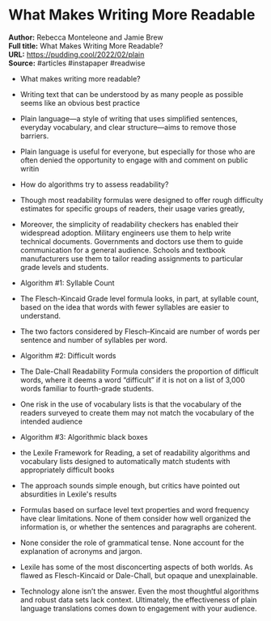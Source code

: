 # What Makes Writing More Readable

**Author:** Rebecca Monteleone and Jamie Brew  
**Full title:** What Makes Writing More Readable?  
**URL:** https://pudding.cool/2022/02/plain  
**Source:** #articles #instapaper #readwise

- What makes writing more readable? 
   
- Writing text that can be understood by as many people as possible seems like an obvious best practice 
   
- Plain language—a style of writing that uses simplified sentences, everyday vocabulary, and clear structure—aims to remove those barriers. 
   
- Plain language is useful for everyone, but especially for those who are often denied the opportunity to engage with and comment on public writin 
   
- How do algorithms try to assess readability? 
   
- Though most readability formulas were designed to offer rough difficulty estimates for specific groups of readers, their usage varies greatly, 
   
- Moreover, the simplicity of readability checkers has enabled their widespread adoption. Military engineers use them to help write technical documents. Governments and doctors use them to guide communication for a general audience. Schools and textbook manufacturers use them to tailor reading assignments to particular grade levels and students. 
   
- Algorithm #1: Syllable Count 
   
- The Flesch-Kincaid Grade level formula looks, in part, at syllable count, based on the idea that words with fewer syllables are easier to understand. 
   
- The two factors considered by Flesch–Kincaid are number of words per sentence and number of syllables per word. 
   
- Algorithm #2: Difficult words 
   
- The Dale-Chall Readability Formula considers the proportion of difficult words, where it deems a word “difficult” if it is not on a list of 3,000 words familiar to fourth-grade students. 
   
- One risk in the use of vocabulary lists is that the vocabulary of the readers surveyed to create them may not match the vocabulary of the intended audience 
   
- Algorithm #3: Algorithmic black boxes 
   
- the Lexile Framework for Reading, a set of readability algorithms and vocabulary lists designed to automatically match students with appropriately difficult books 
   
- The approach sounds simple enough, but critics have pointed out absurdities in Lexile's results 
   
- Formulas based on surface level text properties and word frequency have clear limitations. None of them consider how well organized the information is, or whether the sentences and paragraphs are coherent. 
   
- None consider the role of grammatical tense. None account for the explanation of acronyms and jargon. 
   
- Lexile has some of the most disconcerting aspects of both worlds. As flawed as Flesch-Kincaid or Dale-Chall, but opaque and unexplainable. 
   
- Technology alone isn’t the answer. Even the most thoughtful algorithms and robust data sets lack context. Ultimately, the effectiveness of plain language translations comes down to engagement with your audience. 
   
